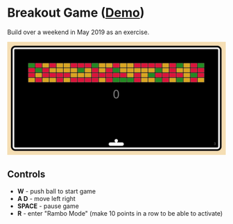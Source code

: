 # Breakout Game ([Demo](https://galvandi.github.io/breakout-game/))
Build over a weekend in May 2019 as an exercise.

![alt text](https://raw.githubusercontent.com/Galvandi/breakout-game/master/poster.jpg)

## Controls
- **W** - push ball to start game
- **A D** - move left right
- **SPACE** - pause game
- **R** - enter "Rambo Mode" (make 10 points in a row to be able to activate)